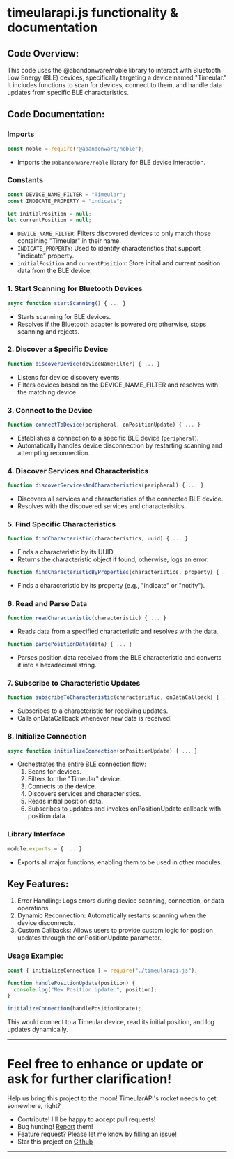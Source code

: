 # timeularapi.js functionality & documentation 

## Code Overview:
This code uses the @abandonware/noble library to interact with Bluetooth Low Energy (BLE) devices, specifically targeting a device named "Timeular." It includes functions to scan for devices, connect to them, and handle data updates from specific BLE characteristics.


## Code Documentation:
### Imports

```javascript 
const noble = require("@abandonware/noble");
```

- Imports the `@abandonware/noble` library for BLE device interaction.


### Constants

```javascript 
const DEVICE_NAME_FILTER = "Timeular";
const INDICATE_PROPERTY = "indicate";

let initialPosition = null;
let currentPosition = null;
```

- `DEVICE_NAME_FILTER`: Filters discovered devices to only match those containing "Timeular" in their name.
- `INDICATE_PROPERTY`: Used to identify characteristics that support "indicate" property.
- `initialPosition` and `currentPosition`: Store initial and current position data from the BLE device.

### 1. Start Scanning for Bluetooth Devices

```javascript 
async function startScanning() { ... }
```
- Starts scanning for BLE devices.
- Resolves if the Bluetooth adapter is powered on; otherwise, stops scanning and rejects.

### 2. Discover a Specific Device
```javascript 
function discoverDevice(deviceNameFilter) { ... }
```

- Listens for device discovery events.
- Filters devices based on the DEVICE_NAME_FILTER and resolves with the matching device.

###  3. Connect to the Device
```javascript 
function connectToDevice(peripheral, onPositionUpdate) { ... }
```

- Establishes a connection to a specific BLE device (`peripheral`).
- Automatically handles device disconnection by restarting scanning and attempting reconnection.

### 4. Discover Services and Characteristics
```javascript 
function discoverServicesAndCharacteristics(peripheral) { ... }
```

- Discovers all services and characteristics of the connected BLE device.
- Resolves with the discovered services and characteristics.

### 5. Find Specific Characteristics
```javascript 
function findCharacteristic(characteristics, uuid) { ... }
```

- Finds a characteristic by its UUID.
- Returns the characteristic object if found; otherwise, logs an error.

```javascript 
function findCharacteristicByProperties(characteristics, property) { ... }
```

- Finds a characteristic by its property (e.g., "indicate" or "notify").

### 6. Read and Parse Data
```javascript 
function readCharacteristic(characteristic) { ... }
```
- Reads data from a specified characteristic and resolves with the data.
```javascript 
function parsePositionData(data) { ... }
```
- Parses position data received from the BLE characteristic and converts it into a hexadecimal string.

### 7. Subscribe to Characteristic Updates
```javascript 
function subscribeToCharacteristic(characteristic, onDataCallback) { ... }
```
- Subscribes to a characteristic for receiving updates.
- Calls onDataCallback whenever new data is received.

### 8. Initialize Connection
```javascript 
async function initializeConnection(onPositionUpdate) { ... }
```

- Orchestrates the entire BLE connection flow:
    1. Scans for devices.
    2. Filters for the "Timeular" device.
    3. Connects to the device.
    4. Discovers services and characteristics.
    5. Reads initial position data.
    6. Subscribes to updates and invokes onPositionUpdate callback with position data.

### Library Interface
```javascript 
module.exports = { ... }
```
- Exports all major functions, enabling them to be used in other modules.

## Key Features:
1. Error Handling: Logs errors during device scanning, connection, or data operations.
2. Dynamic Reconnection: Automatically restarts scanning when the device disconnects.
3. Custom Callbacks: Allows users to provide custom logic for position updates through the onPositionUpdate parameter.

### Usage Example:
```javascript 
const { initializeConnection } = require("./timeularapi.js");

function handlePositionUpdate(position) {
  console.log("New Position Update:", position);
}

initializeConnection(handlePositionUpdate);

```

This would connect to a Timeular device, read its initial position, and log updates dynamically.

---

# Feel free to enhance or update or ask for further clarification!

Help us bring this project to the moon! TimeularAPI's rocket needs to get somewhere, right?
- Contribute! I'll be happy to accept pull requests!
- Bug hunting! [Report](https://github.com/zackria/timeularapi/issues) them! 
- Feature request? Please let me know by filling an [issue](https://github.com/zackria/timeularapi/issues)!
- Star this project on [Github](https://github.com/zackria/timeularapi)

---